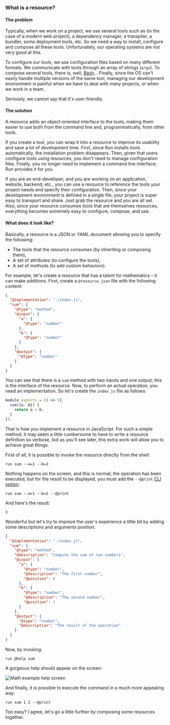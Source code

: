 ### What is a resource?

#### The problem

Typically, when we work on a project, we use several tools such as (in the case of a modern web project), a dependency manager, a transpiler, a bundler, some deployment tools, etc. So we need a way to install, configure and compose all these tools. Unfortunately, our operating systems are not very good at this.

To configure our tools, we use configuration files based on many different formats. We communicate with tools through an array of strings (`argv`). To compose several tools, there is, well, [Bash](https://www.gnu.org/software/bash/)... Finally, since the OS can't easily handle multiple versions of the same tool, managing our development environment is painful when we have to deal with many projects, or when we work in a team.

Seriously, we cannot say that it's user-friendly.

#### The solution

A resource adds an object-oriented interface to the tools, making them easier to use both from the command line and, programmatically, from other tools.

If you create a tool, you can wrap it into a resource to improve its usability and save a lot of development time. First, since Run installs tools automatically, the installation problem disappears. Then, given that users configure tools using resources, you don't need to manage configuration files. Finally, you no longer need to implement a command line interface; Run provides it for you.

If you are an end-developer, and you are working on an application, website, backend, etc., you can use a resource to reference the tools your project needs and specify their configuration. Then, since your development environment is defined in a single file, your project is super easy to transport and share. Just grab the resource and you are all set. Also, since your resource consumes tools that are themselves resources, everything becomes extremely easy to configure, compose, and use.

#### What does it look like?

Basically, a resource is a JSON or YAML document allowing you to specify the following:

* The tools that the resource consumes (by inheriting or composing them),
* A set of attributes (to configure the tools),
* A set of methods (to add custom behaviors).

For example, let's create a resource that has a talent for mathematics – it can make additions. First, create a `@resource.json` file with the following content:

```json
{
  "@implementation": "./index.js",
  "sum": {
    "@type": "method",
    "@input": {
      "a": {
        "@type": "number"
      },
      "b": {
        "@type": "number"
      }
    },
    "@output": {
      "@type": "number"
    }
  }
}
```

You can see that there is a `sum` method with two inputs and one output; this is the interface of the resource. Now, to perform an actual operation, you need an implementation. So let's create the `index.js` file as follows:

```js
module.exports = () => ({
  sum({a, b}) {
    return a + b;
  }
});
```

That is how you implement a resource in JavaScript. For such a simple method, it may seem a little cumbersome to have to write a resource definition so verbose, but as you'll see later, this extra work will allow you to achieve great things.

First of all, it is possible to invoke the resource directly from the shell:

```shell
run sum --a=1 --b=2
```

Nothing happens on the screen, and this is normal; the operation has been executed, but for the result to be displayed, you must add the `--@print` [CLI option](/docs/reference/run-cli):

```shell
run sum --a=1 --b=2 --@print
```

And here's the result:

```shell
3
```

Wonderful but let's try to improve the user's experience a little bit by adding some descriptions and arguments position:

```json
{
  "@implementation": "./index.js",
  "sum": {
    "@type": "method",
    "@description": "Compute the sum of two numbers",
    "@input": {
      "a": {
        "@type": "number",
        "@description": "The first number",
        "@position": 0
      },
      "b": {
        "@type": "number",
        "@description": "The second number",
        "@position": 1
      }
    },
    "@output": {
      "@type": "number",
      "@description": "The result of the operation"
    }
  }
}
```

Now, by invoking:

```shell
run @help sum
```

A gorgeous help should appear on the screen:

![Math example help screen](/docs/images/math-example-help.png)

And finally, it is possible to execute the command in a much more appealing way:

```shell
run sum 1 2 --@print
```

Too easy? I agree, let's go a little further by composing some resources together.
